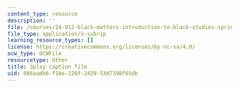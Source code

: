 ```yaml
---
content_type: resource
description: ''
file: /courses/24-912-black-matters-introduction-to-black-studies-spring-2017/886aadb6f1be228f242953d7398f65db_HF4hKftgWxg.srt
file_type: application/x-subrip
learning_resource_types: []
license: https://creativecommons.org/licenses/by-nc-sa/4.0/
ocw_type: OCWFile
resourcetype: Other
title: 3play caption file
uid: 886aadb6-f1be-228f-2429-53d7398f65db
---
```

